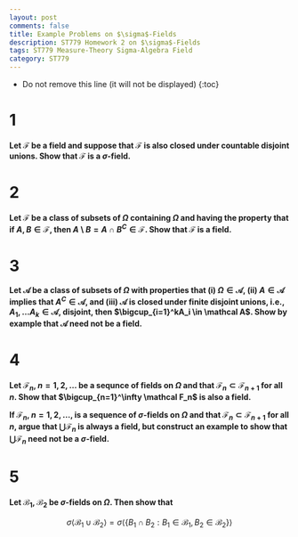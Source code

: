 ```yaml
---
layout: post
comments: false
title: Example Problems on $\sigma$-Fields
description: ST779 Homework 2 on $\sigma$-Fields
tags: ST779 Measure-Theory Sigma-Algebra Field
category: ST779
---
```


* Do not remove this line (it will not be displayed)
{:toc}


# 1
**Let $\mathcal F$ be a field and suppose that $\mathcal F$ is also closed under countable disjoint unions. Show that $\mathcal F$ is a $\sigma$-field.**


# 2
**Let $\mathcal F$ be a class of subsets of $\Omega$ containing $\Omega$ and having the property that if $A,B \in \mathcal F$, then $A \setminus B = A \cap B^C \in \mathcal F$. Show that $\mathcal F$ is a field.**


# 3
**Let $\mathcal A$ be a class of subsets of $\Omega$ with properties that (i) $\Omega \in \mathcal A$, (ii) $A \in \mathcal A$ implies that $A^C \in \mathcal A$, and (iii) $\mathcal A$ is closed under finite disjoint unions, i.e., $A_1, \dots A_k \in \mathcal A$, disjoint, then $\bigcup_{i=1}^kA_i \in \mathcal A$. Show by example that $\mathcal A$ need not be a field.**


# 4
**Let $\mathcal F_n$, $n = 1, 2, \dots$ be a sequnce of fields on $\Omega$ and that $\mathcal F_n \subset \mathcal F_{n+1}$ for all $n$. Show that $\bigcup_{n=1}^\infty \mathcal F_n$ is also a field.**





**If $\mathcal F_n$, $n=1, 2, \dots$, is a sequence of $\sigma$-fields on $\Omega$ and that $\mathcal F_n \subset \mathcal F_{n+1}$ for all $n$, argue that $\bigcup \mathcal F_n$ is always a field, but construct an example to show that $\bigcup \mathcal F_n$ need not be a $\sigma$-field.**


# 5
**Let $\mathcal B_1$, $\mathcal B_2$ be $\sigma$-fields on $\Omega$. Then show that**

$$
\sigma \langle \mathcal B_1 \cup \mathcal B_2 \rangle = \sigma \langle  \left\{ B_1 \cap B_2: B_1 \in \mathcal B_1, B_2 \in \mathcal B_2  \right\}  \rangle
$$

